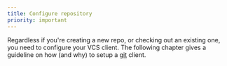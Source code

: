 ```yaml
---
title: Configure repository
priority: important
---
```


<p>
  Regardless if you're creating a new repo, or checking out an existing one, you need to configure your VCS client.
  The following chapter gives a guideline on how (and why) to setup a
  <a
      href="https://www.git-tower.com/learn/git/ebook/en/command-line/basics/why-use-version-control"
      target="_blank" class="underlined colorful"
  >git</a> client.
</p>
